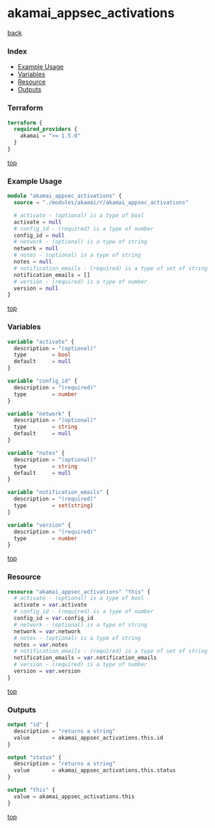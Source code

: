 # akamai_appsec_activations

[back](../akamai.md)

### Index

- [Example Usage](#example-usage)
- [Variables](#variables)
- [Resource](#resource)
- [Outputs](#outputs)

### Terraform

```terraform
terraform {
  required_providers {
    akamai = ">= 1.5.0"
  }
}
```

[top](#index)

### Example Usage

```terraform
module "akamai_appsec_activations" {
  source = "./modules/akamai/r/akamai_appsec_activations"

  # activate - (optional) is a type of bool
  activate = null
  # config_id - (required) is a type of number
  config_id = null
  # network - (optional) is a type of string
  network = null
  # notes - (optional) is a type of string
  notes = null
  # notification_emails - (required) is a type of set of string
  notification_emails = []
  # version - (required) is a type of number
  version = null
}
```

[top](#index)

### Variables

```terraform
variable "activate" {
  description = "(optional)"
  type        = bool
  default     = null
}

variable "config_id" {
  description = "(required)"
  type        = number
}

variable "network" {
  description = "(optional)"
  type        = string
  default     = null
}

variable "notes" {
  description = "(optional)"
  type        = string
  default     = null
}

variable "notification_emails" {
  description = "(required)"
  type        = set(string)
}

variable "version" {
  description = "(required)"
  type        = number
}
```

[top](#index)

### Resource

```terraform
resource "akamai_appsec_activations" "this" {
  # activate - (optional) is a type of bool
  activate = var.activate
  # config_id - (required) is a type of number
  config_id = var.config_id
  # network - (optional) is a type of string
  network = var.network
  # notes - (optional) is a type of string
  notes = var.notes
  # notification_emails - (required) is a type of set of string
  notification_emails = var.notification_emails
  # version - (required) is a type of number
  version = var.version
}
```

[top](#index)

### Outputs

```terraform
output "id" {
  description = "returns a string"
  value       = akamai_appsec_activations.this.id
}

output "status" {
  description = "returns a string"
  value       = akamai_appsec_activations.this.status
}

output "this" {
  value = akamai_appsec_activations.this
}
```

[top](#index)